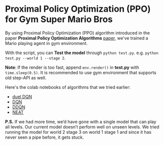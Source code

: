 # Proximal Policy Optimization (PPO) for Gym Super Mario Bros

By using Proximal Policy Optimization (PPO) algorithm introduced in the paper **Proximal Policy Optimization Algorithms** [paper](https://arxiv.org/abs/1707.06347), we've trained a Mario playing agent in gym environment.

With the script, you can **Test the model** through `python test.py`. e.g. `python test.py --world 1 --stage 2`.

**Note**: If the render is too fast, append `env.render()` in **test.py** with `time.sleep(0.5)`. It is recommended to use gym environment that supports old step-API as well.

Here's the colab notebooks of algorithms that we tried earlier:
* [duel DQN](https://colab.research.google.com/drive/1N2DSl8mbCkk6jfWbc1LNk9DnV4aQ4S02?usp=sharing)
* [DQN](https://colab.research.google.com/drive/12qgT44ga8cCsMlW8QT4hbWlquCHm4SuS?usp=sharing)
* [DDQN](https://colab.research.google.com/drive/1p0vAZvbjvMyUlE-6xB-nlkX4yH7mp3hf?usp=sharing)
* [NEAT](https://github.com/SanjanaReddy2005/neat-mario)

**P.S.** If we had more time, we’d have gone with a single model that can play all levels. Our current model doesn’t perform well on unseen levels. We tried running the model for world 2 stage 3 on world 1 stage 1 and since it has never seen a pipe before, it gets stuck.
